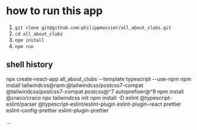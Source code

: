 # how to run this app

1. `git clone git@github.com:philippmossier/all_about_clubs.git`
2. `cd all_about_clubs`
3. `npm install`
4. `npm run`

## shell history

npx create-react-app all_about_clubs --template typescript --use-npm
npm install tailwindcss@npm:@tailwindcss/postcss7-compat @tailwindcss/postcss7-compat postcss@^7 autoprefixer@^9
npm install @craco/craco
npx tailwindcss init
npm install -D eslint @typescript-eslint/parser @typescript-eslint/eslint-plugin eslint-plugin-react prettier eslint-config-prettier eslint-plugin-prettier

...
